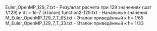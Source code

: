 Euler_OpenMP_129_7.txt - Результат расчёта при 129 значениях (шаг 1/129) и dt = 1e-7 (эталон)
function2-129.txt - Начальные значения
M_Euler_OpenMP_129_7_T_65.txt - Эталон приведённый к h= 1/65
M_Euler_OpenMP_129_7_T_33.txt - Эталон приведённый к h= 1/33
